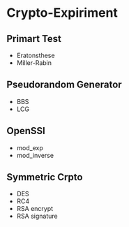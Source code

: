 # Crypto-Expiriment

## Primart Test
- Eratonsthese
- Miller-Rabin

## Pseudorandom Generator
- BBS
- LCG

## OpenSSl
- mod_exp
- mod_inverse

## Symmetric Crpto
- DES
- RC4
- RSA encrypt
- RSA signature
